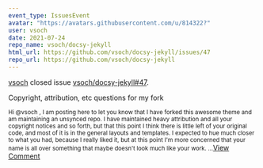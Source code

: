 ```yaml
---
event_type: IssuesEvent
avatar: "https://avatars.githubusercontent.com/u/814322?"
user: vsoch
date: 2021-07-24
repo_name: vsoch/docsy-jekyll
html_url: https://github.com/vsoch/docsy-jekyll/issues/47
repo_url: https://github.com/vsoch/docsy-jekyll
---
```


<a href='https://github.com/vsoch' target='_blank'>vsoch</a> closed issue <a href='https://github.com/vsoch/docsy-jekyll/issues/47' target='_blank'>vsoch/docsy-jekyll#47</a>.

<p>Copyright, attribution, etc questions for my fork</p><small>Hi @vsoch , I am posting here to let you know that I have forked this awesome theme and am maintaining an unsynced repo. I have maintained heavy attribution and all your copyright notices and so forth, but that this point I think there is little left of your original code, and most of it is in the general layouts and templates. I expected to hue much closer to what you had, because I really liked it, but at this point I'm more concerned that your name is all over something that maybe doesn't look much like your work....</small><a href='https://github.com/vsoch/docsy-jekyll/issues/47' target='_blank'>View Comment</a>